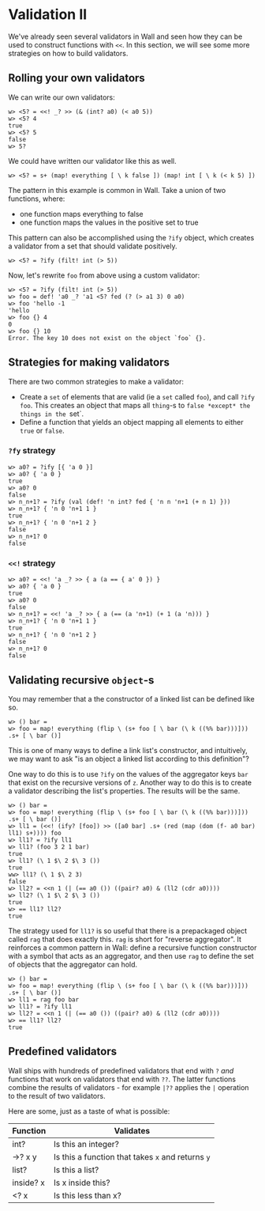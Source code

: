 # Validation II

We've already seen several validators in Wall and seen how they can be used to construct functions with `<<`.  In this section, we will see some more strategies on how to build validators.

## Rolling your own validators

We can write our own validators:

```
w> <5? = <<! _? >> (& (int? a0) (< a0 5))
w> <5? 4
true
w> <5? 5
false
w> 5?
```

We could have written our validator like this as well.

```
w> <5? = s+ (map! everything [ \ k false ]) (map! int [ \ k (< k 5) ])
```

The pattern in this example is common in Wall. Take a union of two functions, where:

- one function maps everything to false
- one function maps the values in the positive set to true

This pattern can also be accomplished using the `?ify` object, which creates a validator from a set that should validate positively.

```
w> <5? = ?ify (filt! int (> 5))
```

Now, let's rewrite `foo` from above using a custom validator:

```
w> <5? = ?ify (filt! int (> 5))
w> foo = def! 'a0 _? 'a1 <5? fed (? (> a1 3) 0 a0)
w> foo 'hello -1
'hello
w> foo {} 4
0
w> foo {} 10
Error. The key 10 does not exist on the object `foo` {}. 
```

## Strategies for making validators

There are two common strategies to make a validator:

- Create a `set` of elements that are valid (ie a `set` called `foo`), and call `?ify foo`. This creates an object that maps all `thing`-s to `false *except* the things in the `set`.
- Define a function that yields an object mapping all elements to either `true` or `false`.
 
### `?fy` strategy

```
w> a0? = ?ify [{ 'a 0 }]
w> a0? { 'a 0 }
true
w> a0? 0
false
w> n_n+1? = ?ify (val (def! 'n int? fed { 'n n 'n+1 (+ n 1) }))
w> n_n+1? { 'n 0 'n+1 1 }
true
w> n_n+1? { 'n 0 'n+1 2 }
false
w> n_n+1? 0
false
```
 
### `<<!` strategy

```
w> a0? = <<! 'a _? >> { a (a == { a' 0 }) }
w> a0? { 'a 0 }
true
w> a0? 0
false
w> n_n+1? = <<! 'a _? >> { a (== (a 'n+1) (+ 1 (a 'n))) }
w> n_n+1? { 'n 0 'n+1 1 }
true
w> n_n+1? { 'n 0 'n+1 2 }
false
w> n_n+1? 0
false
```

## Validating recursive `object`-s

You may remember that a the constructor of a linked list can be defined like so.

```
w> () bar =
w> foo = map! everything (flip \ (s+ foo [ \ bar (\ k ((%% bar)))])) .s+ [ \ bar ()]
```

This is one of many ways to define a link list's constructor, and intuitively, we may want to ask "is an object a linked list according to this definition"?

One way to do this is to use `?ify` on the values of the aggregator keys `bar` that exist on the recursive versions of `z`.  Another way to do this is to create a validator describing the list's properties.  The results will be the same.

```
w> () bar =
w> foo = map! everything (flip \ (s+ foo [ \ bar (\ k ((%% bar)))])) .s+ [ \ bar ()]
w> ll1 = (<<! (ify? [foo]) >> ([a0 bar] .s+ (red (map (dom (f- a0 bar) ll1) s+)))) foo
w> ll1? = ?ify ll1
w> ll1? (foo 3 2 1 bar)
true
w> ll1? (\ 1 $\ 2 $\ 3 ())
true
ww> ll1? (\ 1 $\ 2 3)
false
w> ll2? = <<n 1 (| (== a0 ()) ((pair? a0) & (ll2 (cdr a0))))
w> ll2? (\ 1 $\ 2 $\ 3 ())
true
w> == ll1? ll2?
true
```

The strategy used for `ll1?` is so useful that there is a prepackaged object called `rag` that does exactly this.  `rag` is short for "reverse aggregator".  It reinforces a common pattern in Wall: define a recursive function constructor with a symbol that acts as an aggregator, and then use `rag` to define the set of objects that the aggregator can hold.


```
w> () bar =
w> foo = map! everything (flip \ (s+ foo [ \ bar (\ k ((%% bar)))])) .s+ [ \ bar ()]
w> ll1 = rag foo bar
w> ll1? = ?ify ll1
w> ll2? = <<n 1 (| (== a0 ()) ((pair? a0) & (ll2 (cdr a0))))
w> == ll1? ll2?
true
```

## Predefined validators

Wall ships with hundreds of predefined validators that end with `?` *and* functions that work on validators that end with `??`.  The latter functions combine the results of validators - for example `|??` applies the `|` operation to the result of two validators.

Here are some, just as a taste of what is possible:

| Function        | Validates                                         |
| --------------- | ------------------------------------------------- |
| int?            | Is this an integer?                               |
| ->? x y         | Is this a function that takes `x` and returns `y` |
| list?           | Is this a list?                                   |
| inside? x       | Is x inside this?                                 |
| <? x            | Is this less than x?                              | 